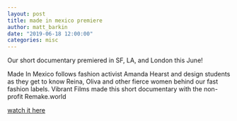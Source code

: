 ```yaml
---
layout: post
title: made in mexico premiere
author: matt_barkin
date: "2019-06-18 12:00:00"
categories: misc
---
```


Our short documentary premiered in SF, LA, and London this June!

Made In Mexico follows fashion activist Amanda Hearst and design students as they get to know Reina, Oliva and other fierce women behind our fast fashion labels. Vibrant Films made this short documentary with the non-profit Remake.world

[watch it here](https://vimeo.com/315990660)

